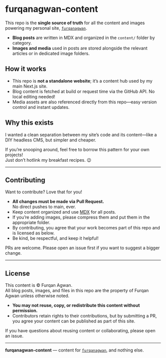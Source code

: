 # furqanagwan-content

This repo is the **single source of truth** for all the content and images powering my personal site, [`furqanagwan`](https://github.com/furqanagwan/furqanagwan).

- **Blog posts** are written in MDX and organized in the `content/` folder by category.
- **Images and media** used in posts are stored alongside the relevant articles or in dedicated image folders.

## How it works

- This repo is **not a standalone website**; it’s a content hub used by my main Next.js site.
- Blog content is fetched at build or request time via the GitHub API. No local editing needed!
- Media assets are also referenced directly from this repo—easy version control and instant updates.

## Why this exists

I wanted a clean separation between my site’s code and its content—like a DIY headless CMS, but simpler and cheaper.

If you’re snooping around, feel free to borrow this pattern for your own projects!  
Just don’t hotlink my breakfast recipes. 😉

---

## Contributing

Want to contribute? Love that for you!

- **All changes must be made via Pull Request.**  
  No direct pushes to main, ever.
- Keep content organized and use [MDX](https://mdxjs.com/) for all posts.
- If you’re adding images, please compress them and put them in the appropriate folder.
- By contributing, you agree that your work becomes part of this repo and is licensed as below.
- Be kind, be respectful, and keep it helpful!

PRs are welcome. Please open an issue first if you want to suggest a bigger change.

---

## License

This content is © Furqan Agwan.  
All blog posts, images, and files in this repo are the property of Furqan Agwan unless otherwise noted.

- **You may not reuse, copy, or redistribute this content without permission.**
- Contributors retain rights to their contributions, but by submitting a PR, you agree your content can be published as part of this site.

If you have questions about reusing content or collaborating, please open an issue.

---

**furqanagwan-content** — content for [`furqanagwan`](https://github.com/furqanagwan/furqanagwan), and nothing else.
